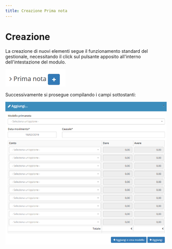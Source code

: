 ```yaml
---
title: Creazione Prima nota
---
```


# Creazione

La creazione di nuovi elementi segue il funzionamento standard del gestionale, necessitando il click sul pulsante apposito all'interno dell'intestazione del modulo.

![Screenshot creazione prima nota](../../../../.gitbook/assets/creazioneprimanota.PNG)

Successivamente si prosegue compilando i campi sottostanti:

![Screenshot creazione prima nota](../../../../.gitbook/assets/campiprimanota%20%281%29%20%281%29.PNG)

